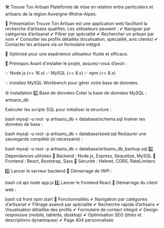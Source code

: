 🛠 Trouve Ton Artisan
Plateforme de mise en relation entre particuliers et artisans de la région Auvergne-Rhône-Alpes.

📌 Présentation
Trouve Ton Artisan est une application web facilitant la recherche d’artisans qualifiés. Les utilisateurs peuvent : ✔ Naviguer par catégories d’artisanat ✔ Filtrer par spécialité ✔ Rechercher un artisan par nom ✔ Consulter les profils détaillés (localisation, spécialité, avis clients) ✔ Contacter les artisans via un formulaire intégré

🚀 Optimisé pour une expérience utilisateur fluide et efficace.

🔧 Prérequis
Avant d’installer le projet, assurez-vous d’avoir :

✅ Node.js (>= 16.x) ✅ MySQL (>= 8.x) ✅ npm (>= 8.x)

💡 Installez MySQL Workbench pour gérer votre base de données.

⚙ Installation
1️⃣ Base de données
Créer la base de données MySQL : artisans_db

Exécuter les scripts SQL pour initialiser la structure :

bash
mysql -u root -p artisans_db < database/schema.sql
Insérer les données de base :

bash
mysql -u root -p artisans_db < database/seed.sql
Restaurer une sauvegarde complète (si nécessaire) :

bash
mysql -u root -p artisans_db < database/artisans_db_backup.sql
2️⃣ Dépendances utilisées
🔹 Backend : Node.js, Express, Sequelize, MySQL 🔹 Frontend : React, Bootstrap, Sass 🔹 Sécurité : Helmet, CORS, RateLimiters

3️⃣ Lancer le serveur backend
📌 Démarrage de l’API :

bash
cd api
node app.js
4️⃣ Lancer le frontend React
📌 Démarrage du client web :

bash
cd front
npm start
🚀 Fonctionnalités
✔ Navigation par catégories d’artisanat ✔ Filtrage avancé par spécialité ✔ Recherche rapide d’artisans ✔ Visualisation détaillée des profils ✔ Formulaire de contact intégré ✔ Design responsive (mobile, tablette, desktop) ✔ Optimisation SEO (titres et descriptions dynamiques) ✔ Page 404 personnalisée
